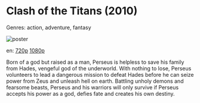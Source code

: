 # Clash of the Titans (2010)

Genres: action, adventure, fantasy

![poster](http://image.tmdb.org/t/p/w500/n8W2Y72VzSi8Yz6IvYWwfoiMTS6.jpg)

en:
  [720p](magnet:?xt=urn:btih:5AB0099B910B86FFD22BD468A6E7E31A4EE9D1FA&tr=udp://glotorrents.pw:6969/announce&tr=udp://tracker.opentrackr.org:1337/announce&tr=udp://torrent.gresille.org:80/announce&tr=udp://tracker.openbittorrent.com:80&tr=udp://tracker.coppersurfer.tk:6969&tr=udp://tracker.leechers-paradise.org:6969&tr=udp://p4p.arenabg.ch:1337&tr=udp://tracker.internetwarriors.net:1337)
  [1080p](magnet:?xt=urn:btih:4D973B2056CBFF6C8F62A968D0CA1184A8EE5C71&tr=udp://glotorrents.pw:6969/announce&tr=udp://tracker.opentrackr.org:1337/announce&tr=udp://torrent.gresille.org:80/announce&tr=udp://tracker.openbittorrent.com:80&tr=udp://tracker.coppersurfer.tk:6969&tr=udp://tracker.leechers-paradise.org:6969&tr=udp://p4p.arenabg.ch:1337&tr=udp://tracker.internetwarriors.net:1337)
  


Born of a god but raised as a man, Perseus is helpless to save his family from Hades, vengeful god of the underworld. With nothing to lose, Perseus volunteers to lead a dangerous mission to defeat Hades before he can seize power from Zeus and unleash hell on earth. Battling unholy demons and fearsome beasts, Perseus and his warriors will only survive if Perseus accepts his power as a god, defies fate and creates his own destiny.